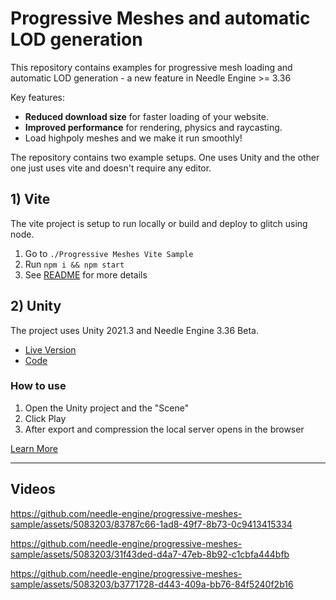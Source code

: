 # Progressive Meshes and automatic LOD generation

This repository contains examples for progressive mesh loading and automatic LOD generation - a new feature in Needle Engine >= 3.36

Key features:
- **Reduced download size** for faster loading of your website.
- **Improved performance** for rendering, physics and raycasting.
- Load highpoly meshes and we make it run smoothly!

The repository contains two example setups. One uses Unity and the other one just uses vite and doesn't require any editor.

## 1) Vite

The vite project is setup to run locally or build and deploy to glitch using node.

1) Go to `./Progressive Meshes Vite Sample`
2) Run `npm i && npm start`
3) See [README](./Progressive%20Meshes%20Vite%20Sample/README.md) for more details



## 2) Unity

The project uses Unity 2021.3 and Needle Engine 3.36 Beta.

- [Live Version](https://engine.needle.tools/demos/lods/)
- [Code](./Needle%20Engine%20Progressive%20Meshes%20Sample/Needle%20Web%20Project/src/modelswitch.ts)

### How to use

1) Open the Unity project and the "Scene"
2) Click Play
3) After export and compression the local server opens in the browser

[Learn More](https://docs.needle.tools)



---- 

## Videos

https://github.com/needle-engine/progressive-meshes-sample/assets/5083203/83787c66-1ad8-49f7-8b73-0c9413415334


https://github.com/needle-engine/progressive-meshes-sample/assets/5083203/31f43ded-d4a7-47eb-8b92-c1cbfa444bfb


https://github.com/needle-engine/progressive-meshes-sample/assets/5083203/b3771728-d443-409a-bb76-84f5240f2b16

